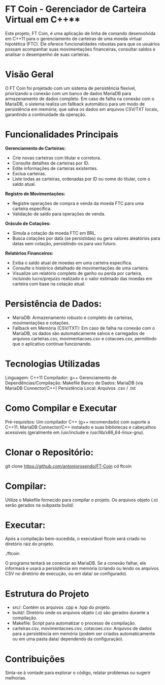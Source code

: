 # FT Coin - Gerenciador de Carteira Virtual em C++**
Este projeto, FT Coin, é uma aplicação de linha de comando desenvolvida em C++11 para o gerenciamento de carteiras de uma moeda virtual hipotética (FTC). Ele oferece funcionalidades robustas para que os usuários possam acompanhar suas movimentações financeiras, consultar saldos e analisar o desempenho de suas carteiras.

# Visão Geral
O FT Coin foi projetado com um sistema de persistência flexível, priorizando a conexão com um banco de dados MariaDB para armazenamento de dados completo. Em caso de falha na conexão com o MariaDB, o sistema realiza um fallback automático para um modo de persistência em memória, que salva os dados em arquivos CSV/TXT locais, garantindo a continuidade da operação.

# Funcionalidades Principais
**Gerenciamento de Carteiras:**
- Crie novas carteiras com titular e corretora.
- Consulte detalhes de carteiras por ID.
- Edite informações de carteiras existentes.
- Exclua carteiras.
- Liste todas as carteiras, ordenadas por ID ou nome do titular, com o saldo atual.

**Registro de Movimentações:**
- Registre operações de compra e venda da moeda FTC para uma carteira específica.
- Validação de saldo para operações de venda.

**Oráculo de Cotações:**
- Simula a cotação da moeda FTC em BRL.
- Busca cotações por data (se persistidas) ou gera valores aleatórios para datas sem cotação, persistindo-os para uso futuro.

**Relatórios Financeiros:**
- Exiba o saldo atual de moedas em uma carteira específica.
- Consulte o histórico detalhado de movimentações de uma carteira.
- Visualize um relatório completo de ganho ou perda por carteira, incluindo lucro/prejuízo realizado e o valor estimado das moedas em carteira com base na cotação atual.

# Persistência de Dados:
- MariaDB: Armazenamento robusto e completo de carteiras, movimentações e cotações.
- Fallback em Memória (CSV/TXT): Em caso de falha na conexão com o MariaDB, os dados são automaticamente salvos e carregados de arquivos carteiras.csv, movimentacoes.csv e cotacoes.csv, permitindo que o aplicativo continue funcionando.

# Tecnologias Utilizadas
Linguagem: C++11
Compilador: g++
Gerenciamento de Dependências/Compilação: Makefile
Banco de Dados: MariaDB (via MariaDB Connector/C++)
Persistência Local: Arquivos .csv / .txt

# Como Compilar e Executar
Pré-requisitos:
Um compilador C++ (g++ recomendado) com suporte a C++11.
MariaDB Connector/C++ instalado e suas bibliotecas e cabeçalhos acessíveis (geralmente em /usr/include e /usr/lib/x86_64-linux-gnu).

# Clonar o Repositório:
git clone https://github.com/antoniorosendo/FT-Coin
cd ftcoin

# Compilar:
Utilize o Makefile fornecido para compilar o projeto. Os arquivos objeto (.o) serão gerados na subpasta build/.

# Executar:
Após a compilação bem-sucedida, o executável ftcoin será criado no diretório raiz do projeto.

./ftcoin

O programa tentará se conectar ao MariaDB. Se a conexão falhar, ele informará e usará a persistência em memória (criando ou lendo os arquivos CSV no diretório de execução, ou em data/ se configurado).

# Estrutura do Projeto
- src/: Contém os arquivos .cpp e .hpp do projeto.
- build/: Diretório onde os arquivos objeto (.o) são gerados durante a compilação.
- Makefile: Script para automatizar o processo de compilação.
- carteiras.csv, movimentacoes.csv, cotacoes.csv: Arquivos de dados para a persistência em memória (podem ser criados automaticamente ou em uma pasta data/ dependendo da configuração).

# Contribuições
Sinta-se à vontade para explorar o código, relatar problemas ou sugerir melhorias.
